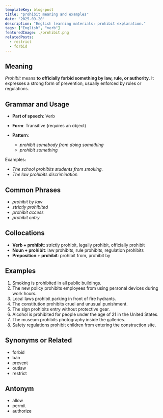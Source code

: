 ```yaml
---
templateKey: blog-post
title: "prohibit meaning and examples"
date: "2025-09-20"
description: "English learning materials; prohibit explanation."
tags: ["English", "verb"]
featuredImage: ./prohibit.png
relatedPosts:
  - restrict
  - forbid
---
```


## Meaning

_Prohibit_ means **to officially forbid something by law, rule, or authority**. It expresses a strong form of prevention, usually enforced by rules or regulations.

## Grammar and Usage

- **Part of speech**: Verb
- **Form**: Transitive (requires an object)
- **Pattern**:

  - _prohibit somebody from doing something_
  - _prohibit something_

Examples:

- _The school prohibits students from smoking._
- _The law prohibits discrimination._

## Common Phrases

- _prohibit by law_
- _strictly prohibited_
- _prohibit access_
- _prohibit entry_

## Collocations

- **Verb + prohibit**: strictly prohibit, legally prohibit, officially prohibit
- **Noun + prohibit**: law prohibits, rule prohibits, regulation prohibits
- **Preposition + prohibit**: prohibit from, prohibit by

## Examples

1. Smoking is prohibited in all public buildings.
2. The new policy prohibits employees from using personal devices during work hours.
3. Local laws prohibit parking in front of fire hydrants.
4. The constitution prohibits cruel and unusual punishment.
5. The sign prohibits entry without protective gear.
6. Alcohol is prohibited for people under the age of 21 in the United States.
7. The museum prohibits photography inside the galleries.
8. Safety regulations prohibit children from entering the construction site.

## Synonyms or Related

- forbid
- ban
- prevent
- outlaw
- restrict

## Antonym

- allow
- permit
- authorize
